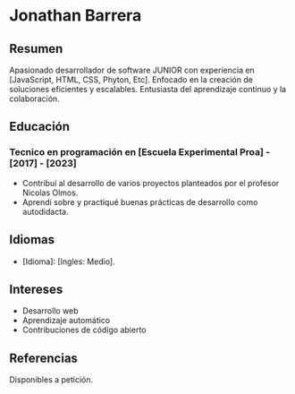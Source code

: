 # Jonathan Barrera

## Resumen
Apasionado desarrollador de software JUNIOR con experiencia en [JavaScript, HTML, CSS, Phyton, Etc]. Enfocado en la creación de soluciones eficientes y escalables. Entusiasta del aprendizaje continuo y la colaboración.

## Educación
### Tecnico en programación en [Escuela Experimental Proa] - [2017] - [2023]
- Contribuí al desarrollo de varios proyectos planteados por el profesor Nicolas Olmos.
- Aprendí sobre y practiqué buenas prácticas de desarrollo como autodidacta.

## Idiomas

- [Idioma]: [Ingles: Medio].

## Intereses

- Desarrollo web
- Aprendizaje automático
- Contribuciones de código abierto

## Referencias

Disponibles a petición.
